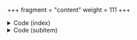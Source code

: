 +++
fragment = "content"
weight = 111
+++

<details><summary>Code (index)</summary>

```
+++
date = "2018-07-09"
fragment = "portfolio"
weight = 110
background = "secondary"

title = "Portfolio Fragment"
subtitle = "Displaying animals with links and modals"
#title_align = "left" # Default is center, can be left, right or center

#height = "110px" # Default is auto
+++
```
</details>

<details>
<summary>Code (subitem)</summary>

```
+++
weight = 10
title = "First Title"
subtitle = "Lorem ipsum dolor sit amet, consectetur adipiscing"
item_url = "#"
#disabled = true

[asset]
  image = "cat-1.jpeg"
+++

Ante in nibh mauris cursus mattis molestie a iaculis. Nisi porta lorem mollis aliquam. Eu consequat ac felis donec et odio pellentesque diam volutpat. Arcu dui vivamus arcu felis. Senectus et netus et malesuada fames ac turpis egestas sed. Orci eu lobortis elementum nibh.
```
</details>

